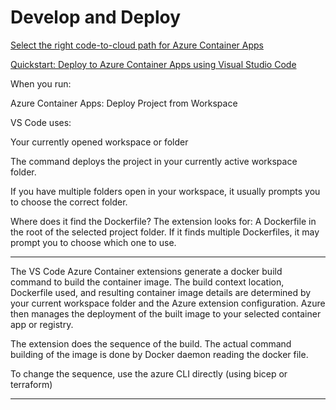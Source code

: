 # Develop and Deploy

[Select the right code-to-cloud path for Azure Container Apps](https://learn.microsoft.com/en-us/azure/container-apps/code-to-cloud-options)

[Quickstart: Deploy to Azure Container Apps using Visual Studio Code](https://learn.microsoft.com/en-us/azure/container-apps/deploy-visual-studio-code)

When you run:

Azure Container Apps: Deploy Project from Workspace

VS Code uses:

Your currently opened workspace or folder

The command deploys the project in your currently active workspace folder.

If you have multiple folders open in your workspace, it usually prompts you to choose the correct folder.

Where does it find the Dockerfile?
The extension looks for:
A Dockerfile in the root of the selected project folder.
If it finds multiple Dockerfiles, it may prompt you to choose which one to use.


***
The VS Code Azure Container extensions generate a docker build command to build the container image. The build context location, Dockerfile used, and resulting container image details are determined by your current workspace folder and the Azure extension configuration. 
Azure then manages the deployment of the built image to your selected container app or registry.

The extension does the sequence of the build. The actual command building of the image is done by Docker daemon reading the docker file.

To change the sequence, use the azure CLI directly (using bicep or terraform)
***